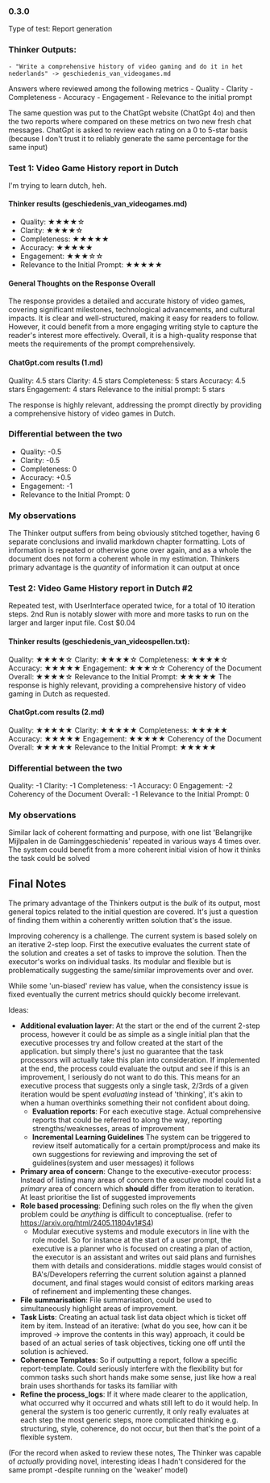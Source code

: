 ### 0.3.0

Type of test: Report generation

### Thinker Outputs:

    - "Write a comprehensive history of video gaming and do it in het nederlands" -> geschiedenis_van_videogames.md

Answers where reviewed among the following metrics
    - Quality
    - Clarity
    - Completeness
    - Accuracy
    - Engagement
    - Relevance to the initial prompt

The same question was put to the ChatGpt website (ChatGpt 4o) and then the two reports where compared on these metrics on two new fresh chat messages.
ChatGpt is asked to review each rating on a 0 to 5-star basis (because I don't trust it to reliably generate the same percentage for the same input)

### Test 1: Video Game History report in Dutch

I'm trying to learn dutch, heh.

#### Thinker results (geschiedenis_van_videogames.md)

- Quality: ★★★★☆
- Clarity: ★★★★☆
- Completeness: ★★★★★
- Accuracy: ★★★★★
- Engagement: ★★★☆☆
- Relevance to the Initial Prompt: ★★★★★

#### General Thoughts on the Response Overall

The response provides a detailed and accurate history of video games, covering significant milestones, technological advancements, and cultural impacts. It is clear and well-structured, making it easy for readers to follow. However, it could benefit from a more engaging writing style to capture the reader's interest more effectively. Overall, it is a high-quality response that meets the requirements of the prompt comprehensively.

#### ChatGpt.com results (1.md)

Quality: 4.5 stars
Clarity: 4.5 stars
Completeness: 5 stars
Accuracy: 4.5 stars
Engagement: 4 stars
Relevance to the initial prompt: 5 stars

The response is highly relevant, addressing the prompt directly by providing a comprehensive history of video games in Dutch.

### Differential between the two

- Quality: -0.5
- Clarity: -0.5
- Completeness: 0
- Accuracy: +0.5
- Engagement: -1
- Relevance to the Initial Prompt: 0

### My observations

The Thinker output suffers from being obviously stitched together, having 6 separate conclusions and invalid markdown chapter formatting.
Lots of information is repeated or otherwise gone over again, and as a whole the document does not form a coherent whole in my estimation.
Thinkers primary advantage is the *quantity* of information it can output at once

### Test 2: Video Game History report in Dutch #2

Repeated test, with UserInterface operated twice, for a total of 10 iteration steps. 2nd Run is notably slower with more and more tasks to run on the larger and larger input file.
Cost $0.04

#### Thinker results (geschiedenis_van_videospellen.txt):

Quality: ★★★★☆
Clarity: ★★★★☆
Completeness: ★★★★☆
Accuracy: ★★★★★
Engagement: ★★★☆☆
Coherency of the Document Overall: ★★★★☆
Relevance to the Initial Prompt: ★★★★★
The response is highly relevant, providing a comprehensive history of video gaming in Dutch as requested.

#### ChatGpt.com results (2.md)

Quality: ★★★★★
Clarity: ★★★★★
Completeness: ★★★★★
Accuracy: ★★★★★
Engagement: ★★★★★
Coherency of the Document Overall: ★★★★★
Relevance to the Initial Prompt: ★★★★★

### Differential between the two

Quality: -1
Clarity: -1
Completeness: -1
Accuracy: 0
Engagement: -2
Coherency of the Document Overall: -1
Relevance to the Initial Prompt: 0

### My observations

Similar lack of coherent formatting and purpose, with one list 'Belangrijke Mijlpalen in de Gaminggeschiedenis' repeated in various ways 4 times over.
The system could benefit from a more coherent initial vision of how it thinks the task could be solved

## Final Notes

The primary advantage of the Thinkers output is the *bulk* of its output, most general topics related to the initial question are covered.
It's just a question of finding them within a coherently written solution that's the issue.

Improving coherency is a challenge. The current system is based solely on an iterative 2-step loop. First the executive evaluates the current state of the solution and creates a set of tasks to improve the solution.
Then the executor's works on individual tasks. Its modular and flexible but is problematically suggesting the same/similar improvements over and over.

While some 'un-biased' review has value, when the consistency issue is fixed eventually the current metrics should quickly become irrelevant.

Ideas:

- **Additional evaluation layer**:
At the start or the end of the current 2-step process, however it could be as simple as a single initial plan that the executive processes try and follow created at the start of the application.
but simply there's just no guarantee that the task processors will actually take this plan into consideration.
If implemented at the end, the process could evaluate the output and see if this is an improvement, I seriously do not want to do this. This means for an executive process that suggests only a single task, 2/3rds of a given iteration
would be spent *evaluating* instead of 'thinking', it's akin to when a human overthinks something their not confident about doing.
  - **Evaluation reports**: For each executive stage. Actual comprehensive reports that could be referred to along the way, reporting strengths/weaknesses, areas of improvement
  - **Incremental Learning Guidelines** The system can be triggered to review itself automatically for a certain prompt/process and make its own suggestions for reviewing and improving the set of guidelines(system and user messages) it follows
- **Primary area of concern**: Change to the executive-executor process: Instead of listing many areas of concern the executive model could list a *primary* area of concern which **should** differ from iteration to iteration. At least prioritise the list of suggested improvements
- **Role based processing**: Defining such roles on the fly when the given problem could be *anything* is difficult to conceptualise.
  (refer to <https://arxiv.org/html/2405.11804v1#S4>)
  - Modular executive systems and module executors in line with the role model. So for instance at the start of a user prompt, the executive is a planner who is focused on creating a plan of action, the executor is an assistant and writes out said plans and furnishes them with details and considerations.
      middle stages would consist of BA's/Developers referring the current solution against a planned document, and final stages would consist of editors marking areas of refinement and implementing these changes.
- **File summarisation**: File summarisation, could be used to simultaneously highlight areas of improvement.
- **Task Lists**: Creating an actual task list data object which is ticket off item by item.
Instead of an iterative: (what do you see, how can it be improved -> improve the contents in this way) approach, it could be based of an actual series of task objectives, ticking one off until the solution is achieved.
- **Coherence Templates**: So if outputting a report, follow a specific report-template. Could seriously interfere with the flexibility but for common tasks such short hands make some sense, just like how a real brain uses shorthands for tasks its familiar with
- **Refine the process_logs**: If it where made clearer to the application, what occurred why it occurred and whats still left to do it would help.
    In general the system is too generic currently, it only really evaluates at each step the most generic steps, more complicated thinking e.g. structuring, style, coherence, do not occur, but then that's the point of a flexible system.

(For the record when asked to review these notes, The Thinker was capable of *actually* providing novel, interesting ideas I hadn't considered for the same prompt -despite running on the 'weaker' model)
